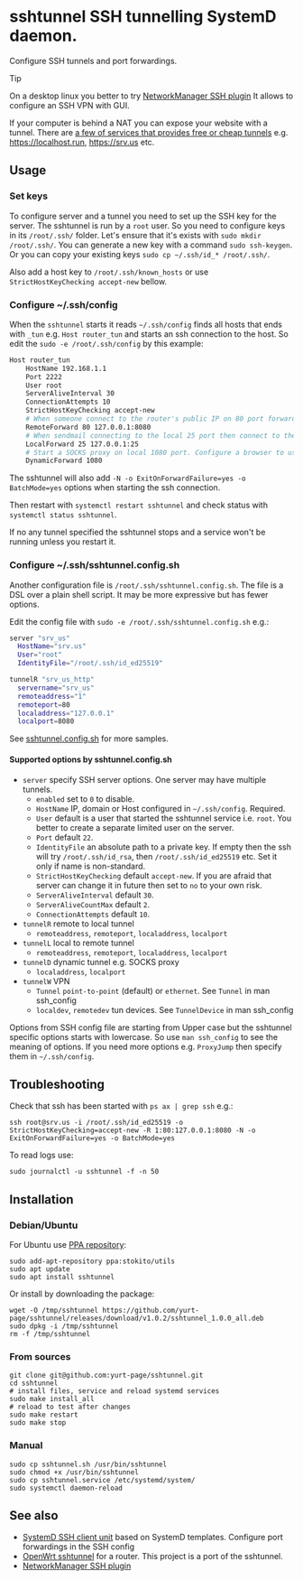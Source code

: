 # sshtunnel SSH tunnelling SystemD daemon.

Configure SSH tunnels and port forwardings.

> [!TIP]
> On a desktop linux you better to try [NetworkManager SSH plugin](https://github.com/danfruehauf/NetworkManager-ssh) 
> It allows to configure an SSH VPN with GUI.

If your computer is behind a NAT you can expose your website with a tunnel.
There are [a few of services that provides free or cheap tunnels](https://github.com/yurt-page/awesome-tunneling?tab=readme-ov-file#ssh-services)
e.g. https://localhost.run, https://srv.us etc. 


## Usage

### Set keys
To configure server and a tunnel you need to set up the SSH key for the server.
The sshtunnel is run by a `root` user. So you need to configure keys in its `/root/.ssh/` folder.
Let's ensure that it's exists with `sudo mkdir /root/.ssh/`.
You can generate a new key with a command `sudo ssh-keygen`.
Or you can copy your existing keys `sudo cp ~/.ssh/id_* /root/.ssh/`.

Also add a host key to `/root/.ssh/known_hosts` or use `StrictHostKeyChecking accept-new` bellow.

### Configure ~/.ssh/config
When the `sshtunnel` starts it reads `~/.ssh/config` finds all hosts that ends with `_tun` e.g. `Host router_tun` and starts an ssh connection to the host.
So edit the `sudo -e /root/.ssh/config` by this example:

```sh
Host router_tun
    HostName 192.168.1.1
    Port 2222
    User root
    ServerAliveInterval 30
    ConnectionAttempts 10
    StrictHostKeyChecking accept-new
    # When someone connect to the router's public IP on 80 port forward it to the local 8080 port
    RemoteForward 80 127.0.0.1:8080
    # When sendmail connecting to the local 25 port then connect to the router and forward to its 25 port  
    LocalForward 25 127.0.0.1:25
    # Start a SOCKS proxy on local 1080 port. Configure a browser to use it.
    DynamicForward 1080
```

The sshtunnel will also add `-N -o ExitOnForwardFailure=yes -o BatchMode=yes` options when starting the ssh connection.

Then restart with `systemctl restart sshtunnel` and check status with `systemctl status sshtunnel`.

If no any tunnel specified the sshtunnel stops and a service won't be running unless you restart it.


### Configure ~/.ssh/sshtunnel.config.sh

Another configuration file is `/root/.ssh/sshtunnel.config.sh`.
The file is a DSL over a plain shell script. It may be more expressive but has fewer options.

Edit the config file with `sudo -e /root/.ssh/sshtunnel.config.sh` e.g.:

```sh
server "srv_us"
  HostName="srv.us"
  User="root"
  IdentityFile="/root/.ssh/id_ed25519"

tunnelR "srv_us_http"
  servername="srv_us"
  remoteaddress="1"
  remoteport=80
  localaddress="127.0.0.1"
  localport=8080
```

See [sshtunnel.config.sh](./sshtunnel.config.sh) for more samples.


#### Supported options by sshtunnel.config.sh

* `server` specify SSH server options. One server may have multiple tunnels.
  * `enabled` set to `0` to disable.
  * `HostName` IP, domain or Host configured in `~/.ssh/config`. Required.
  * `User` default is a user that started the sshtunnel service i.e. `root`. You better to create a separate limited user on the server.
  * `Port` default `22`.
  * `IdentityFile` an absolute path to a private key. If empty then the ssh will try `/root/.ssh/id_rsa`, then `/root/.ssh/id_ed25519` etc. Set it only if name is non-standard.
  * `StrictHostKeyChecking` default `accept-new`. If you are afraid that server can change it in future then set to `no` to your own risk.
  * `ServerAliveInterval` default `30`.
  * `ServerAliveCountMax` default `2`.
  * `ConnectionAttempts` default `10`.
* `tunnelR` remote to local tunnel
  * `remoteaddress`, `remoteport`, `localaddress`, `localport`
* `tunnelL` local to remote tunnel
  * `remoteaddress`, `remoteport`, `localaddress`, `localport`
* `tunnelD` dynamic tunnel e.g. SOCKS proxy
  * `localaddress`, `localport`
* `tunnelW` VPN
  * `Tunnel` `point-to-point` (default) or `ethernet`. See `Tunnel` in man ssh_config
  * `localdev`, `remotedev` tun devices. See `TunnelDevice` in man ssh_config

Options from SSH config file are starting from Upper case but the sshtunnel specific options starts with lowercase.
So use `man ssh_config` to see the meaning of options.
If you need more options e.g. `ProxyJump` then specify them in `~/.ssh/config`.

## Troubleshooting

Check that ssh has been started with `ps ax | grep ssh` e.g.:

    ssh root@srv.us -i /root/.ssh/id_ed25519 -o StrictHostKeyChecking=accept-new -R 1:80:127.0.0.1:8080 -N -o ExitOnForwardFailure=yes -o BatchMode=yes

To read logs use:

    sudo journalctl -u sshtunnel -f -n 50


## Installation

### Debian/Ubuntu

For Ubuntu use [PPA repository](https://code.launchpad.net/~stokito/+archive/ubuntu/utils):

    sudo add-apt-repository ppa:stokito/utils
    sudo apt update
    sudo apt install sshtunnel

Or install by downloading the package:

    wget -O /tmp/sshtunnel https://github.com/yurt-page/sshtunnel/releases/download/v1.0.2/sshtunnel_1.0.0_all.deb
    sudo dpkg -i /tmp/sshtunnel
    rm -f /tmp/sshtunnel

### From sources

    git clone git@github.com:yurt-page/sshtunnel.git
    cd sshtunnel
    # install files, service and reload systemd services    
    sudo make install_all
    # reload to test after changes
    sudo make restart
    sudo make stop

### Manual

    sudo cp sshtunnel.sh /usr/bin/sshtunnel
    sudo chmod +x /usr/bin/sshtunnel
    sudo cp sshtunnel.service /etc/systemd/system/
    sudo systemctl daemon-reload

## See also
* [SystemD SSH client unit](https://gist.github.com/guettli/31242c61f00e365bbf5ed08d09cdc006#file-ssh-tunnel-service) based on SystemD templates. Configure port forwardings in the SSH config
* [OpenWrt sshtunnel](https://openwrt.org/docs/guide-user/services/ssh/sshtunnel) for a router. This project is a port of the sshtunnel.
* [NetworkManager SSH plugin](https://github.com/danfruehauf/NetworkManager-ssh) 

